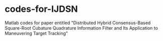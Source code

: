 # codes-for-IJDSN
Matlab codes for paper entitled "Distributed Hybrid Consensus-Based Square-Root Cubature Quadrature Information Filter and Its Application to Maneuvering Target Tracking"
